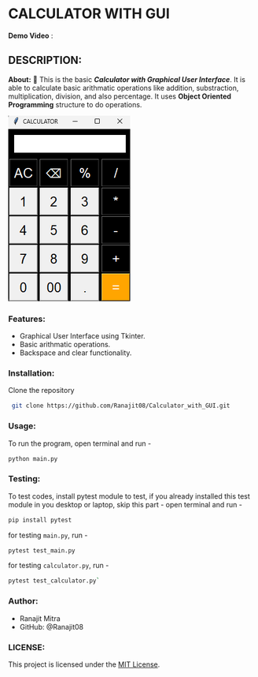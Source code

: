 # CALCULATOR WITH GUI
**Demo Video** : <url>
## DESCRIPTION:
**About:**
        🧮 This is the basic ***Calculator with Graphical User Interface***. It is able to calculate basic arithmatic operations like addition, substraction, multiplication, division, and also percentage. It uses **Object Oriented Programming** structure to do operations.

![UI](ui.png)

### Features:
* Graphical User Interface using Tkinter.
* Basic arithmatic operations.
* Backspace and clear functionality.

### Installation:
Clone the repository
```bash
 git clone https://github.com/Ranajit08/Calculator_with_GUI.git 
```
### Usage:
To run the program, open terminal and run - 
```bash
python main.py
```

### Testing:
To test codes, install pytest module to test, if you already installed this test module in you desktop or laptop, skip this part - 
open terminal and run -
```bash
pip install pytest
```

for testing `main.py`, run -
```bash
pytest test_main.py
```
for testing `calculator.py`, run -
```bash
pytest test_calculator.py`
```

### Author:
- Ranajit Mitra
- GitHub: @Ranajit08

### LICENSE:
This project is licensed under the [MIT License](LICENSE).



